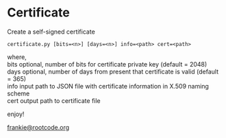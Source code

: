 # Certificate
Create a self-signed certificate

```
certificate.py [bits=<n>] [days=<n>] info=<path> cert=<path>
```

where,  
   bits   optional, number of bits for certificate private key (default = 2048)  
   days   optional, number of days from present that certificate is valid (default = 365)  
   info   input path to JSON file with certificate information in X.509 naming scheme  
   cert   output path to certificate file  

enjoy!  
 
frankie@rootcode.org
